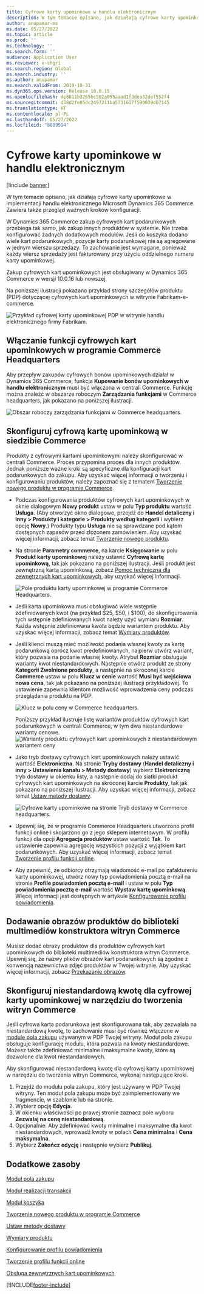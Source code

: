 ```yaml
---
title: Cyfrowe karty upominkowe w handlu elektronicznym
description: W tym temacie opisano, jak działają cyfrowe karty upominkowe w implementacji handlu elektronicznego Microsoft Dynamics 365 Commerce. Zawiera także przegląd ważnych kroków konfiguracji.
author: anupamar-ms
ms.date: 05/27/2022
ms.topic: article
ms.prod: ''
ms.technology: ''
ms.search.form: ''
audience: Application User
ms.reviewer: v-chgri
ms.search.region: Global
ms.search.industry: ''
ms.author: anupamar
ms.search.validFrom: 2019-10-31
ms.dyn365.ops.version: Release 10.0.15
ms.openlocfilehash: de8811b3265bc582a055aaad1f3dea32def552f4
ms.sourcegitcommit: d38d2fe85dc2497211ba5731617f590029d07145
ms.translationtype: HT
ms.contentlocale: pl-PL
ms.lasthandoff: 05/27/2022
ms.locfileid: "8809594"
---
```

# <a name="e-commerce-digital-gift-cards"></a>Cyfrowe karty upominkowe w handlu elektronicznym

[!include [banner](includes/banner.md)]

W tym temacie opisano, jak działają cyfrowe karty upominkowe w implementacji handlu elektronicznego Microsoft Dynamics 365 Commerce. Zawiera także przegląd ważnych kroków konfiguracji.

W Dynamics 365 Commerce zakup cyfrowych kart podarunkowych przebiega tak samo, jak zakup innych produktów w systemie. Nie trzeba konfigurować żadnych dodatkowych modułów. Jeśli do koszyka dodano wiele kart podarunkowych, pozycje karty podarunkowej nie są agregowane w jednym wierszu sprzedaży. To zachowanie jest wymagane, ponieważ każdy wiersz sprzedaży jest fakturowany przy użyciu oddzielnego numeru karty upominkowej.

Zakup cyfrowych kart upominkowych jest obsługiwany w Dynamics 365 Commerce w wersji 10.0.16 lub nowszej.

Na poniższej ilustracji pokazano przykład strony szczegółów produktu (PDP) dotyczącej cyfrowych kart upominkowych w witrynie Fabrikam-e-commerce.

![Przykład cyfrowej karty upominkowej PDP w witrynie handlu elektronicznego firmy Fabrikam.](./media/GiftcardPDP.PNG)

## <a name="turn-on-the-digital-gift-card-feature-in-commerce-headquarters"></a>Włączanie funkcji cyfrowych kart upominkowych w programie Commerce Headquarters

Aby przepływ zakupów cyfrowych bonów upominkowych działał w Dynamics 365 Commerce, funkcja **Kupowanie bonów upominkowych w handlu elektronicznym** musi być włączona w centrali Commerce. Funkcję można znaleźć w obszarze roboczym **Zarządzania funkcjami** w Commerce headquarters, jak pokazano na poniższej ilustracji.

![Obszar roboczy zarządzania funkcjami w Commerce headquarters.](./media/Featureflag.PNG)

## <a name="configure-a-digital-gift-card-in-commerce-headquarters"></a>Skonfiguruj cyfrową kartę upominkową w siedzibie Commerce

Produkty z cyfrowymi kartami upominkowymi należy skonfigurować w centrali Commerce. Proces przypomina proces dla innych produktów. Jednak poniższe ważne kroki są specyficzne dla konfiguracji kart podarunkowych do zakupu. Aby uzyskać więcej informacji o tworzeniu i konfigurowaniu produktów, należy zapoznać się z tematem [Tworzenie nowego produktu w programie Commerce](create-new-product-commerce.md).

- Podczas konfigurowania produktów cyfrowych kart upominkowych w oknie dialogowym **Nowy produkt** ustaw w polu **Typ produktu** wartość **Usługa**. (Aby otworzyć okno dialogowe, przejdź do **Handel detaliczny i inny \> Produkty i kategorie \> Produkty według kategorii** i wybierz opcję **Nowy**.) Produkty typu **Usługa** nie są sprawdzane pod kątem dostępnych zapasów przed złożonem zamówieniem. Aby uzyskać więcej informacji, zobacz temat [Tworzenie nowego produktu](create-new-product-commerce.md#create-a-new-product).
- Na stronie **Parametry commerce**, na karcie **Księgowanie** w polu **Produkt karty upominkowej** należy ustawić **Cyfrową kartę upominkową**, tak jak pokazano na poniższej ilustracji. Jeśli produkt jest zewnętrzną kartą upominkową, zobacz [Pomoc techniczna dla zewnętrznych kart upominkowych](./dev-itpro/gift-card.md), aby uzyskać więcej informacji.

    ![Pole produktu karty upominkowej w programie Commerce Headquarters.](./media/PostGiftcard.png)

- Jeśli karta upominkowa musi obsługiwać wiele wstępnie zdefiniowanych kwot (na przykład $25, $50, i $100), do skonfigurowania tych wstępnie zdefiniowanych kwot należy użyć wymiaru **Rozmiar**. Każda wstępnie zdefiniowana kwota będzie wariantem produktu. Aby uzyskać więcej informacji, zobacz temat [Wymiary produktów](../supply-chain/pim/product-dimensions.md?toc=%2fdynamics365%2fretail%2ftoc.json).
- Jeśli klienci muszą mieć możliwość podania własnej kwoty za kartę podarunkową oprócz kwot predefiniowanych, najpierw utwórz wariant, który pozwala na podanie własnej kwoty. Atrybut **Rozmiar** obsługuje warianty kwot niestandardowych. Następnie otwórz produkt ze strony **Kategorii Zwolnione produkty**, a następnie na skróconej karcie **Commerce** ustaw w polu **Klucz w cenie** wartość **Musi być wejściowa nowa cena**, tak jak pokazano na poniższej ilustracji przykładowej. To ustawienie zapewnia klientom możliwość wprowadzenia ceny podczas przeglądania produktu na PDP.

    ![Klucz w polu ceny w Commerce headquarters.](./media/KeyInPrice.png)
    
    Poniższy przykład ilustruje listę wariantów produktów cyfrowych kart podarunkowych w centrali Commerce, w tym dwa niestandardowe warianty cenowe.
    ![Warianty produktu cyfrowych kart upominkowych z niestandardowym wariantem ceny](./media/DigitalGiftCards_ProductVariantsWithCustom.png)

- Jako tryb dostawy cyfrowych kart upominkowych należy ustawić wartość **Elektroniczna**. Na stronie **Tryby dostawy** (**Handel detaliczny i inny \> Ustawienia kanału \> Metody dostawy**) wybierz **Elektroniczną** tryb dostawy w okienku listy, a następnie dodaj do siatki produkt cyfrowych kart upominkowych na skróconej karcie **Produkty**, tak jak pokazano na poniższej ilustracji. Aby uzyskać więcej informacji, zobacz temat [Ustaw metody dostawy](/dynamicsax-2012/appuser-itpro/set-up-modes-of-delivery).

    ![Cyfrowe karty upominkowe na stronie Tryb dostawy w Commerce headquarters.](./media/ElectronicMode.PNG)
    
- Upewnij się, że w programie Commerce Headquarters utworzono profil funkcji online i skojarzono go z jego sklepem internetowym. W profilu funkcji dla opcji **Agregacja produktów** ustaw wartość **Tak**. To ustawienie zapewnia agregację wszystkich pozycji z wyjątkiem kart podarunkowych. Aby uzyskać więcej informacji, zobacz temat [Tworzenie profilu funkcji online](online-functionality-profile.md).
- Aby zapewnić, że odbiorcy otrzymają wiadomość e-mail po zafaktureniu karty upominkowej, utwórz nowy typ powiadomienia pocztą e-mail na stronie **Profile powiadomień pocztą e-mail** i ustaw w polu **Typ powiadomienia pocztą e-mail** wartość **Wystaw kartę upominkową**. Więcej informacji jest dostępnych w artykule [Konfigurowanie profilu powiadomienia](email-notification-profiles.md).

## <a name="add-product-images-to-the-commerce-site-builder-media-library"></a>Dodawanie obrazów produktów do biblioteki multimediów konstruktora witryn Commerce

Musisz dodać obrazy produktów dla produktów cyfrowych kart upominkowych do biblioteki multimediów konstruktora witryn Commerce. Upewnij się, że nazwy plików obrazów kart podarunkowych są zgodne z konwencją nazewnictwa zdjęć produktów w Twojej witrynie. Aby uzyskać więcej informacji, zobacz [Przekazanie obrazów](dam-upload-images.md).

## <a name="configure-a-custom-amount-for-a-digital-gift-card-in-commerce-site-builder"></a>Skonfiguruj niestandardową kwotę dla cyfrowej karty upominkowej w narzędziu do tworzenia witryn Commerce

Jeśli cyfrowa karta podarunkowa jest skonfigurowana tak, aby zezwalała na niestandardową kwotę, to zachowanie musi być również włączone w [module pola zakupu](add-buy-box.md) używanym w PDP Twojej witryny. Moduł pola zakupu obsługuje konfigurację modułu, która pozwala na kwoty niestandardowe. Możesz także zdefiniować minimalne i maksymalne kwoty, które są dozwolone dla kwot niestandardowych.

Aby skonfigurować niestandardową kwotę dla cyfrowej karty upominkowej w narzędziu do tworzenia witryn Commerce, wykonaj następujące kroki.

1. Przejdź do modułu pola zakupu, który jest używany w PDP Twojej witryny. Ten moduł pola zakupu może być zaimplementowany we fragmencie, w szablonie lub na stronie.
1. Wybierz opcję **Edycja**.
1. W okienku właściwości po prawej stronie zaznacz pole wyboru **Zezwalaj na cenę niestandardową**.
1. Opcjonalnie: Aby zdefiniować kwoty minimalne i maksymalne dla kwot niestandardowych, wprowadź kwoty w polach **Cena minimalna** i **Cena maksymalna**.
1. Wybierz **Zakończ edycję** i następnie wybierz **Publikuj**.

## <a name="additional-resources"></a>Dodatkowe zasoby

[Moduł pola zakupu](add-buy-box.md)

[Moduł realizacji transakcji](add-checkout-module.md)

[Moduł koszyka](add-cart-module.md)

[Tworzenie nowego produktu w programie Commerce](create-new-product-commerce.md)

[Ustaw metody dostawy](/dynamicsax-2012/appuser-itpro/set-up-modes-of-delivery)

[Wymiary produktu](../supply-chain/pim/product-dimensions.md?toc=%2fdynamics365%2fretail%2ftoc.json)

[Konfigurowanie profilu powiadomienia](email-notification-profiles.md)

[Tworzenie profilu funkcji online](online-functionality-profile.md)

[Obsługa zewnętrznych kart upominkowych](./dev-itpro/gift-card.md)


[!INCLUDE[footer-include](../includes/footer-banner.md)]
